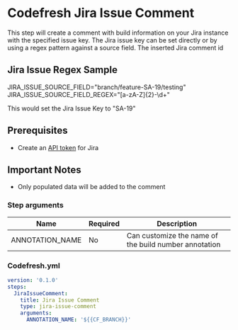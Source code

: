 # Codefresh Jira Issue Comment

This step will create a comment with build information on your Jira instance with the specified issue key. The Jira issue key can be set directly or by using a regex pattern against a source field. The inserted Jira comment id

## Jira Issue Regex Sample
JIRA_ISSUE_SOURCE_FIELD="branch/feature-SA-19/testing"
JIRA_ISSUE_SOURCE_FIELD_REGEX="[a-zA-Z]{2}-\d+"

This would set the Jira Issue Key to "SA-19"

## Prerequisites

- Create an [API token](https://confluence.atlassian.com/cloud/api-tokens-938839638.html) for Jira

## Important Notes
- Only populated data will be added to the comment

### Step arguments

Name|Required|Description
---|---|---
ANNOTATION_NAME | No | Can customize the name of the build number annotation

### Codefresh.yml

```yaml
version: '0.1.0'
steps:
  JiraIssueComment:
    title: Jira Issue Comment
    type: jira-issue-comment
    arguments:
      ANNOTATION_NAME: '${{CF_BRANCH}}'
```